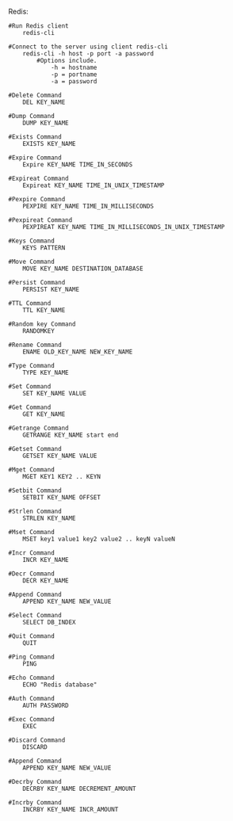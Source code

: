 Redis:

    #Run Redis client
        redis-cli

    #Connect to the server using client redis-cli
        redis-cli -h host -p port -a password
            #Options include.
                -h = hostname
                -p = portname
                -a = password

    #Delete Command
        DEL KEY_NAME

    #Dump Command
        DUMP KEY_NAME

    #Exists Command
        EXISTS KEY_NAME

    #Expire Command
        Expire KEY_NAME TIME_IN_SECONDS

    #Expireat Command
        Expireat KEY_NAME TIME_IN_UNIX_TIMESTAMP

    #Pexpire Command
        PEXPIRE KEY_NAME TIME_IN_MILLISECONDS

    #Pexpireat Command
        PEXPIREAT KEY_NAME TIME_IN_MILLISECONDS_IN_UNIX_TIMESTAMP

    #Keys Command
        KEYS PATTERN

    #Move Command
        MOVE KEY_NAME DESTINATION_DATABASE

    #Persist Command
        PERSIST KEY_NAME

    #TTL Command
        TTL KEY_NAME 

    #Random key Command
        RANDOMKEY

    #Rename Command
        ENAME OLD_KEY_NAME NEW_KEY_NAME

    #Type Command
        TYPE KEY_NAME

    #Set Command
        SET KEY_NAME VALUE

    #Get Command
        GET KEY_NAME

    #Getrange Command
        GETRANGE KEY_NAME start end

    #Getset Command
        GETSET KEY_NAME VALUE

    #Mget Command
        MGET KEY1 KEY2 .. KEYN

    #Setbit Command
        SETBIT KEY_NAME OFFSET

    #Strlen Command
        STRLEN KEY_NAME

    #Mset Command
        MSET key1 value1 key2 value2 .. keyN valueN

    #Incr Command
        INCR KEY_NAME
    
    #Decr Command
        DECR KEY_NAME

    #Append Command
        APPEND KEY_NAME NEW_VALUE

    #Select Command
        SELECT DB_INDEX

    #Quit Command
        QUIT
    
    #Ping Command
        PING

    #Echo Command
        ECHO "Redis database"

    #Auth Command
        AUTH PASSWORD

    #Exec Command
        EXEC

    #Discard Command
        DISCARD

    #Append Command
        APPEND KEY_NAME NEW_VALUE

    #Decrby Command
        DECRBY KEY_NAME DECREMENT_AMOUNT

    #Incrby Command
        INCRBY KEY_NAME INCR_AMOUNT
